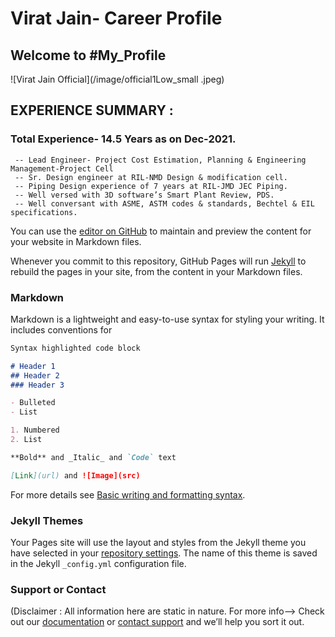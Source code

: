  # Virat Jain- Career Profile  
 
 ## Welcome to #My_Profile  
 
![Virat Jain Official](/image/official1Low_small .jpeg)
 

 ## EXPERIENCE SUMMARY :
   ### Total Experience- 14.5 Years as on Dec-2021.  
     -- Lead Engineer- Project Cost Estimation, Planning & Engineering Management-Project Cell
     -- Sr. Design engineer at RIL-NMD Design & modification cell.  
     -- Piping Design experience of 7 years at RIL-JMD JEC Piping.  
     -- Well versed with 3D software’s Smart Plant Review, PDS.  
     -- Well conversant with ASME, ASTM codes & standards, Bechtel & EIL specifications.  

You can use the [editor on GitHub](https://github.com/viratpanot/viratpanot.github.io/edit/main/index.md) to maintain and preview the content for your website in Markdown files.

Whenever you commit to this repository, GitHub Pages will run [Jekyll](https://jekyllrb.com/) to rebuild the pages in your site, from the content in your Markdown files.

### Markdown

Markdown is a lightweight and easy-to-use syntax for styling your writing. It includes conventions for

```markdown
Syntax highlighted code block

# Header 1
## Header 2
### Header 3

- Bulleted
- List

1. Numbered
2. List

**Bold** and _Italic_ and `Code` text

[Link](url) and ![Image](src)
```

For more details see [Basic writing and formatting syntax](https://docs.github.com/en/github/writing-on-github/getting-started-with-writing-and-formatting-on-github/basic-writing-and-formatting-syntax).

### Jekyll Themes

Your Pages site will use the layout and styles from the Jekyll theme you have selected in your [repository settings](https://github.com/viratpanot/viratpanot.github.io/settings/pages). The name of this theme is saved in the Jekyll `_config.yml` configuration file.

### Support or Contact
(Disclaimer : All information here are static in nature. For more info--> Check out our [documentation](https://github.com/viratpanot/viratpanot.github.io/blob/main/SECURITY.md) or [contact support](https://twitter.com/viratpanot) and we’ll help you sort it out.
